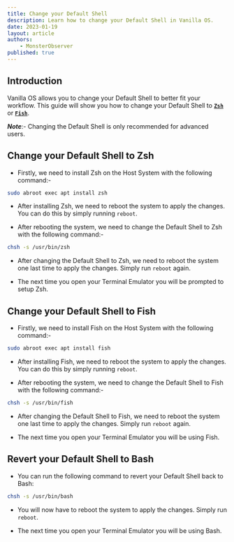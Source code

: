 ```yaml
---
title: Change your Default Shell
description: Learn how to change your Default Shell in Vanilla OS.
date: 2023-01-19
layout: article
authors: 
    - MonsterObserver
published: true
---
```


## Introduction

Vanilla OS allows you to change your Default Shell to better fit your workflow. This guide will show you how to change your Default Shell to [**`Zsh`**](https://zsh.sourceforge.io/) or [**`Fish`**](https://fishshell.com/).

**_Note_**:- Changing the Default Shell is only recommended for advanced users.

## Change your Default Shell to Zsh

- Firstly, we need to install Zsh on the Host System with the following command:-

```bash
sudo abroot exec apt install zsh
```

- After installing Zsh, we need to reboot the system to apply the changes. You can do this by simply running `reboot`.

- After rebooting the system, we need to change the Default Shell to Zsh with the following command:-

```bash
chsh -s /usr/bin/zsh
```

- After changing the Default Shell to Zsh, we need to reboot the system one last time to apply the changes. Simply run `reboot` again.

- The next time you open your Terminal Emulator you will be prompted to setup Zsh.

## Change your Default Shell to Fish

- Firstly, we need to install Fish on the Host System with the following command:-

```bash
sudo abroot exec apt install fish
```

- After installing Fish, we need to reboot the system to apply the changes. You can do this by simply running `reboot`.

- After rebooting the system, we need to change the Default Shell to Fish with the following command:-

```bash
chsh -s /usr/bin/fish
```

- After changing the Default Shell to Fish, we need to reboot the system one last time to apply the changes. Simply run `reboot` again.

- The next time you open your Terminal Emulator you will be using Fish.

## Revert your Default Shell to Bash

- You can run the following command to revert your Default Shell back to Bash:

```bash
chsh -s /usr/bin/bash
```

- You will now have to reboot the system to apply the changes. Simply run `reboot`.

- The next time you open your Terminal Emulator you will be using Bash.
